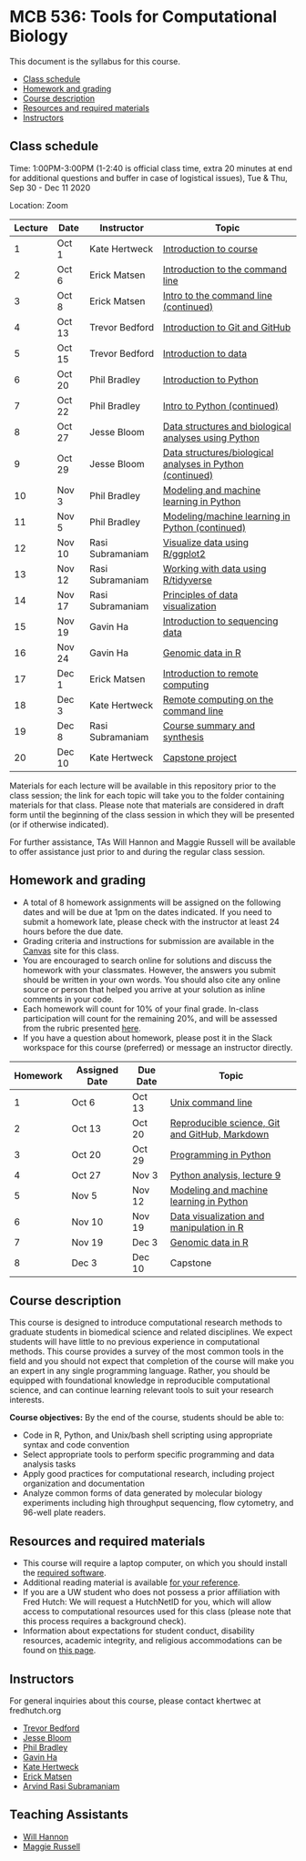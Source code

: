 # MCB 536: Tools for Computational Biology

This document is the syllabus for this course.

  * [Class schedule](#class-schedule)
  * [Homework and grading](#homework-and-grading)
  * [Course description](#course-description)
  * [Resources and required materials](#resources-and-required-materials)
  * [Instructors](#instructors)

## Class schedule

Time: 1:00PM-3:00PM (1-2:40 is official class time, extra 20 minutes at end for additional questions and buffer in case of logistical issues), Tue & Thu, Sep 30 - Dec 11 2020

Location: Zoom

| Lecture | Date   | Instructor       | Topic                                                                                          |
| ------- | ------ | ---------------- | ---------------------------------------------------------------------------------------------- |
| 1       | Oct 1  | Kate Hertweck    | [Introduction to course](lectures/lecture01/)                                                  |
| 2       | Oct 6  | Erick Matsen     | [Introduction to the command line](lectures/lecture02/)                                        |
| 3       | Oct 8  | Erick Matsen     | [Intro to the command line (continued)](lectures/lecture03/)                                   |
| 4       | Oct 13 | Trevor Bedford   | [Introduction to Git and GitHub](lectures/lecture04/)                                          |
| 5       | Oct 15 | Trevor Bedford   | [Introduction to data](lectures/lecture05/)                                                    |
| 6       | Oct 20 | Phil Bradley     | [Introduction to Python](lectures/lecture06/)                                                  |
| 7       | Oct 22 | Phil Bradley     | [Intro to Python (continued)](lectures/lecture07/)                                             |
| 8       | Oct 27 | Jesse Bloom      | [Data structures and biological analyses using Python](lectures/lecture08/)                    |
| 9       | Oct 29 | Jesse Bloom      | [Data structures/biological analyses in Python (continued)](lectures/lecture09)                |
| 10      | Nov 3  | Phil Bradley     | [Modeling and machine learning in Python](lectures/lecture10)                                  |
| 11      | Nov 5  | Phil Bradley     | [Modeling/machine learning in Python (continued)](lectures/lecture11)                          |
| 12      | Nov 10 | Rasi Subramaniam | [Visualize data using R/ggplot2](lectures/lecture12/)                                          |
| 13      | Nov 12 | Rasi Subramaniam | [Working with data using R/tidyverse](lectures/lecture13/)                                     |
| 14      | Nov 17 | Rasi Subramaniam | [Principles of data visualization](lectures/lecture14/)                                        |
| 15      | Nov 19 | Gavin Ha         | [Introduction to sequencing data](lectures/lecture15/)                                         |
| 16      | Nov 24 | Gavin Ha         | [Genomic data in R](lectures/lecture16/)                                                       |
| 17      | Dec 1  | Erick Matsen     | [Introduction to remote computing](lectures/lecture17)                                         |
| 18      | Dec 3  | Kate Hertweck    | [Remote computing on the command line](lectures/lecture18)                                     |
| 19      | Dec 8  | Rasi Subramaniam | [Course summary and synthesis](lectures/lecture19)                                             |
| 20      | Dec 10 | Kate Hertweck    | [Capstone project](lectures/lecture20)                                                         |

Materials for each lecture will be available in this repository prior to the class session;
the link for each topic will take you to the folder containing materials for that class.
Please note that materials are considered in draft form until the beginning of the class session in which they will be presented (or if otherwise indicated).

For further assistance, TAs Will Hannon and Maggie Russell will be available to offer assistance just prior to and during the regular class session.

## Homework and grading

- A total of 8 homework assignments will be assigned on the following dates and will be due at 1pm on the dates indicated.
If you need to submit a homework late, please check with the instructor at least 24 hours before the due date.
- Grading criteria and instructions for submission are available in the [Canvas](http://canvas.uw.edu) site for this class.
- You are encouraged to search online for solutions and discuss the homework with your classmates.
However, the answers you submit should be written in your own words.
You should also cite any online source or person that helped you arrive at your solution as inline comments in your code.
- Each homework will count for 10% of your final grade. In-class participation will count for the remaining 20%, and will be assessed from the rubric presented [here](lectures/lecture01/participation_rubric.md).
- If you have a question about homework, please post it in the Slack workspace for this course (preferred) or message an instructor directly.

| Homework | Assigned Date | Due Date | Topic                                             |
| -------- | ------------- | -------- | ------------------------------------------------- |
| 1        | Oct 6         | Oct 13   | [Unix command line](homeworks/homework01)         |
| 2        | Oct 13        | Oct 20   | [Reproducible science, Git and GitHub, Markdown](homeworks/homework02)    |
| 3        | Oct 20        | Oct 29   | [Programming in Python](homeworks/homework03)                          |
| 4        | Oct 27        | Nov 3    | [Python analysis, lecture 9](homeworks/homework04)  |
| 5        | Nov 5         | Nov 12   | [Modeling and machine learning in Python](homeworks/homework05)           |
| 6        | Nov 10        | Nov 19   | [Data visualization and manipulation in R](homeworks/homework06)          |
| 7        | Nov 19        | Dec 3    | [Genomic data in R](homeworks/homework06)        |
| 8        | Dec 3         | Dec 10   | Capstone                                          |

## Course description

This course is designed to introduce computational research methods to graduate students in
biomedical science and related disciplines. We expect students will have little to no previous experience
in computational methods. This course provides a survey of the most common tools in the field and you should
not expect that completion of the course will make you an expert in any single programming language.
Rather, you should be equipped with foundational knowledge in reproducible computational science,
and can continue learning relevant tools to suit your research interests.

**Course objectives:** By the end of the course, students should be able to:
- Code in R, Python, and Unix/bash shell scripting using appropriate syntax and code convention
- Select appropriate tools to perform specific programming and data analysis tasks
- Apply good practices for computational research, including project organization and documentation
- Analyze common forms of data generated by molecular biology experiments including high throughput sequencing,
flow cytometry, and 96-well plate readers.

## Resources and required materials

- This course will require a laptop computer, on which you should install the [required software](software/README.md).
- Additional reading material is available [for your reference](reference.md).
- If you are a UW student who does not possess a prior affiliation with Fred Hutch: We will request a HutchNetID for you,
which will allow access to computational resources used for this class (please note that this process
requires a background check).
- Information about expectations for student conduct, disability resources, academic integrity, and religious
accommodations can be found on [this page](https://registrar.washington.edu/staffandfaculty/syllabi-guidelines/).

## Instructors

For general inquiries about this course, please contact khertwec at fredhutch.org

- [Trevor Bedford](http://bedford.io)
- [Jesse Bloom](https://www.fredhutch.org/en/labs/profiles/bloom-jesse.html)
- [Phil Bradley](https://www.fredhutch.org/en/labs/profiles/bradley-phil.html)
- [Gavin Ha](https://gavinhalab.org/people/Gavin-Ha/)
- [Kate Hertweck](http://www.fredhutch.io)
- [Erick Matsen](https://matsen.fhcrc.org)
- [Arvind Rasi Subramaniam](http://rasilab.fredhutch.org)

## Teaching Assistants

- [Will Hannon](https://mcb-seattle.edu/student-profile/?uid=193)
- [Maggie Russell](https://mcb-seattle.edu/student-profile/?uid=203)
